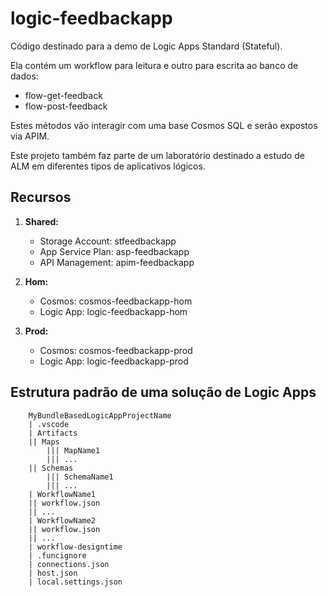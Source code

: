 # logic-feedbackapp

Código destinado para a demo de Logic Apps Standard (Stateful).

Ela contém um workflow para leitura e outro para escrita ao banco de dados:

- flow-get-feedback
- flow-post-feedback

Estes métodos vão interagir com uma base Cosmos SQL e serão expostos via APIM.

Este projeto também faz parte de um laboratório destinado a estudo de ALM em diferentes tipos de aplicativos lógicos.

## Recursos
1. **Shared:**
    - Storage Account: stfeedbackapp
    - App Service Plan: asp-feedbackapp
    - API Management: apim-feedbackapp

2. **Hom:**
    - Cosmos: cosmos-feedbackapp-hom
    - Logic App: logic-feedbackapp-hom  

3. **Prod:**
    - Cosmos: cosmos-feedbackapp-prod
    - Logic App: logic-feedbackapp-prod

## Estrutura padrão de uma solução de Logic Apps

```textile
    MyBundleBasedLogicAppProjectName
    | .vscode
    | Artifacts
    || Maps 
        ||| MapName1
        ||| ...
    || Schemas
        ||| SchemaName1
        ||| ...
    | WorkflowName1
    || workflow.json
    || ...
    | WorkflowName2
    || workflow.json
    || ...
    | workflow-designtime
    | .funcignore
    | connections.json
    | host.json
    | local.settings.json
```
